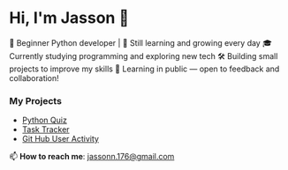 # Hi, I'm Jasson 👋   
👋 Beginner Python developer | 🐍 Still learning and growing every day
🎓 Currently studying programming and exploring new tech
🛠️ Building small projects to improve my skills
🌱 Learning in public — open to feedback and collaboration!

### My Projects  
- [Python Quiz](https://github.com/sen-17/Python-Quiz)
- [Task Tracker](https://github.com/sen-17/Task-Tracker-CLI)
- [Git Hub User Activity](https://github.com/sen-17/Git-Hub-User-Activity-CLI)

📫 **How to reach me**: jassonn.176@gmail.com

